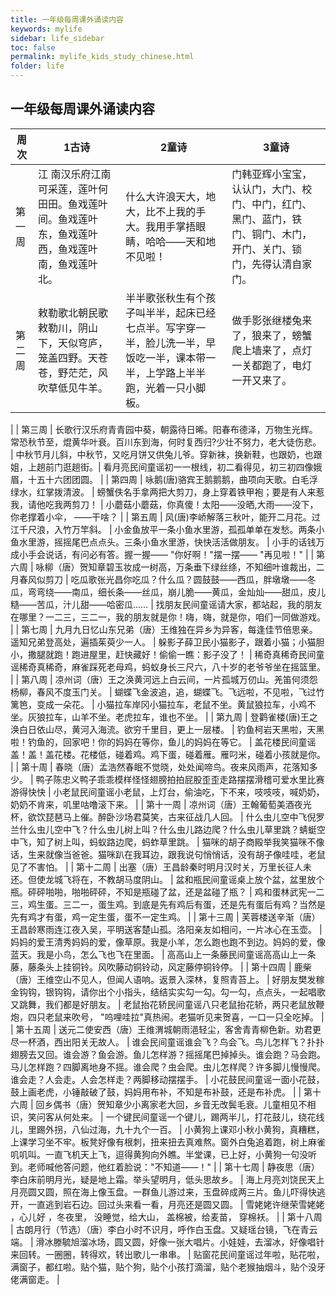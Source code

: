 ```yaml
---
title: 一年级每周课外诵读内容
keywords: mylife
sidebar: life_sidebar
toc: false
permalink: mylife_kids_study_chinese.html
folder: life
---
```


## 一年级每周课外诵读内容


| 周次 | 1古诗 | 2童诗 | 3童诗 |
| --- | --- | --- | --- |
| 第一周 | 江 南汉乐府江南可采莲，莲叶何田田。鱼戏莲叶间。鱼戏莲叶东，鱼戏莲叶西，鱼戏莲叶南，鱼戏莲叶北。 | 什么大许浪天大，地大，比不上我的手大。我用手掌捂眼睛，哈哈——天和地不见啦！ | 门韩亚辉小宝宝，认认门，大门、校门、中门，红门、黑门、蓝门，铁门、铜门、木门，开门、关门、锁门，先得认清自家门。 |
| 第二周 | 敕勒歌北朝民歌敕勒川，阴山下，天似穹庐，笼盖四野。天苍苍，野茫茫，风吹草低见牛羊。 | 半半歌张秋生有个孩子叫半半，起床已经七点半。写字穿一半，脸儿洗一半，早饭吃一半，课本带一半，上学路上半半跑，光着一只小脚板。 | 做手影张继楼兔来了，狼来了，螃蟹爬上墙来了，点灯一关都跑了，电灯一开又来了。
 |
| 第三周 | 长歌行汉乐府青青园中葵，朝露待日晞。阳春布德泽，万物生光辉。常恐秋节至，焜黄华叶衰。百川东到海，何时复西归?少壮不努力，老大徒伤悲。 | 中秋节月儿斜，中秋节，又吃月饼又供兔儿爷。穿新袜，换新鞋，也跟奶，也跟姐，上趟前门逛趟街。| 看月亮民间童谣初一一根线，初二看得见，初三初四像娥眉，十五十六团团圆。 |
| 第四周 | 咏鹅(唐)骆宾王鹅鹅鹅，曲项向天歌。白毛浮绿水，红掌拨清波。 | 螃蟹佚名手拿两把大剪刀，身上穿着铁甲袍；要是有人来惹我，请他吃我两剪刀！ | 小蘑菇小蘑菇，你真傻！太阳——没晒,大雨——没下，你老撑着小伞， ——干啥？ |
| 第五周 | 风(唐)李峤解落三秋叶，能开二月花。过江千尺浪，入竹万竿斜。 | 小金鱼放平一条小鱼水里游，孤孤单单在发愁。两条小鱼水里游，摇摇尾巴点点头。三条小鱼水里游，快快活活做朋友。 | 小手的话钱万成小手会说话，有问必有答。握一握—— "你好啊！"摆一摆—— "再见啦！" |
| 第六周 | 咏柳（唐）贺知章碧玉妆成一树高，万条垂下绿丝绦，不知细叶谁裁出，二月春风似剪刀 | 吃瓜歌张光昌你吃瓜？什么瓜？圆鼓鼓——西瓜，胖墩墩——冬瓜，弯弯绕——南瓜，细长条——丝瓜，崩儿脆——黄瓜，金灿灿——甜瓜，皮儿糙——苦瓜，汁儿甜——哈密瓜…… | 找朋友民间童谣请大家，都站起，我的朋友在哪里？一二三，三二一，我的朋友就是你！嗨，嗨，就是你，咱们一同做游戏。 |
| 第七周 | 九月九日忆山东兄弟（唐）王维独在异乡为异客，每逢佳节倍思亲。遥知兄弟登高处，遍插茱萸少一人。 | 躲影子薛卫民小猫影子，跟着小猫；小猫胆小，撒腿就跑！跑进屋里，赶快藏好！偷偷一瞧：影子没了！ | 稀奇真稀奇民间童谣稀奇真稀奇，麻雀踩死老母鸡，蚂蚁身长三尺六，八十岁的老爷爷坐在摇篮里。 |
| 第八周 | 凉州词（唐）王之涣黄河远上白云间，一片孤城万仞山。羌笛何须怨杨柳，春风不度玉门关。 | 蝴蝶飞金波追，追，蝴蝶飞。飞远啦，不见啦，飞过竹篱笆，变成一朵花。 | 小猫拉车岸冈小猫拉车，老鼠不坐。黄鼠狼拉车，小鸡不坐。灰狼拉车，山羊不坐。老虎拉车，谁也不坐。 |
| 第九周 | 登鹳雀楼(唐)王之涣白日依山尽，黄河入海流。欲穷千里目，更上一层楼。 | 钓鱼柯岩天黑啦，天黑啦！钓鱼的，回家吧！你的妈妈在等你，鱼儿的妈妈在等它。 | 盖花楼民间童谣盖！盖！盖花楼。花楼低，碰着鸡。鸡下蛋，碰着雁。雁叼米，碰着小孩就是你。 |
| 第十周 | 春晓（唐）孟浩然春眠不觉晓，处处闻啼鸟。夜来风雨声，花落知多少。 | 鸭子陈忠义鸭子乖乖模样怪怪翅膀拍拍屁股歪歪走路摆摆滑稽可爱水里比赛游得快快 | 小老鼠民间童谣小老鼠，上灯台，偷油吃，下不来，吱吱吱，喊奶奶，奶奶不肯来，叽里咕噜滚下来。 |
| 第十一周 | 凉州词（唐）王翰葡萄美酒夜光杯，欲饮琵琶马上催。醉卧沙场君莫笑，古来征战几人回。 | 什么虫儿空中飞倪罗兰什么虫儿空中飞？什么虫儿树上叫？什么虫儿路边爬？什么虫儿草里跳？蜻蜓空中飞，知了树上叫，蚂蚁路边爬，蚂蚱草里跳。 | 猫咪的胡子商殿举我笑猫咪不像话，生来就像当爸爸。猫咪趴在我耳边，跟我说句悄悄话，没有胡子像哇哇，老鼠见了不害怕。 |
| 第十二周 | 出塞（唐）王昌龄秦时明月汉时关，万里长征人未还。但使龙城飞将在，不教胡马度阴山。 | 盆和瓶民间童谣桌上放个盆，盆里放个瓶。砰砰啪啪，啪啪砰砰，不知是瓶碰了盆，还是盆碰了瓶？ | 鸡和蛋林武宪一二三，鸡生蛋。三二一，蛋生鸡。到底是先有鸡后有蛋，还是先有蛋后有鸡？当然是先有鸡才有蛋，鸡一定生蛋，蛋不一定生鸡。 |
| 第十三周 | 芙蓉楼送辛渐（唐）王昌龄寒雨连江夜入吴，平明送客楚山孤。洛阳亲友如相问，一片冰心在玉壶。 | 妈妈的爱王清秀妈妈的爱，像草原。我是小羊，怎么跑也跑不到边。妈妈的爱，像蓝天。我是小鸟，怎么飞也飞在里面。 | 高高山上一条藤民间童谣高高山上一条藤，藤条头上挂铜铃。风吹藤动铜铃动，风定藤停铜铃停。 |
| 第十四周 | 鹿柴（唐）王维空山不见人，但闻人语响。返景入深林，复照青苔上。 | 好朋友樊发稼金钩钩，银钩钩，请你出个小指头，结结实实勾一勾。勾一勾，点点头，一起唱歌又跳舞，我们都是好朋友。 | 老鼠抬花轿民间童谣八只老鼠抬花轿，两只老鼠放鞭炮，四只老鼠来吹号， "呜哩哇拉"真热闹。老猫听见来贺喜，一口一只全吃掉。 |
| 第十五周 | 送元二使安西（唐）王维渭城朝雨浥轻尘，客舍青青柳色新。劝君更尽一杯酒，西出阳关无故人。 | 谁会民间童谣谁会飞？鸟会飞。鸟儿怎样飞？扑扑翅膀去又回。谁会游？鱼会游。鱼儿怎样游？摇摇尾巴掉掉头。谁会跑？马会跑。马儿怎样跑？四脚离地身不摇。谁会爬？虫会爬。虫儿怎样爬？许多脚儿慢慢爬。谁会走？人会走。人会怎样走？两脚移动摆摆手。 | 小花鼓民间童谣一面小花鼓，鼓上画老虎，小锤敲破了鼓，妈妈用布补，不知是布补鼓，还是布补虎。 |
| 第十六周 | 回乡偶书（唐）贺知章少小离家老大回，乡音无改鬓毛衰。儿童相见不相识，笑问客从何处来。 | 一个键民间童谣一个键儿，踢两半儿，打花鼓儿，绕花线儿，里踢外拐，八仙过海，九十九个一百。 | 小黄狗上课邓小秋小黄狗，真糟糕，上课学习坐不牢。板凳好像有根刺，扭来扭去真难熬。窗外白兔追着跑，树上麻雀叽叽叫。一直飞机天上飞，逗得黄狗向外瞧。半堂课，已上好，小黄狗一句没听到。老师喊他答问题，他红着脸说："不知道——！" |
| 第十七周 | 静夜思（唐）李白床前明月光，疑是地上霜。举头望明月，低头思故乡。 | 海上月亮刘饶民天上月亮圆又圆，照在海上像玉盘。一群鱼儿游过来，玉盘碎成两三片。鱼儿吓得快逃开，一直逃到岩石边。回过头来看一看，月亮还是圆又圆。 | 雪姥姥许继荣雪姥姥 ，心儿好 ，冬夜里， 没睡觉，给大山， 盖棉被，给麦苗， 穿棉袄。 |
| 第十八周 | 古朗月行（节选）（唐）李白小时不识月，呼作白玉盘。又疑瑶台镜，飞在青云端。 | 滑冰滕毓旭溜冰场，圆又圆，好像一张大唱片。小娃娃，去溜冰，好像唱针来回转。一圈圈，转得欢，转出歌儿一串串。 | 贴窗花民间童谣过年啦，贴花啦，满窗子，都红啦。贴个猫，贴个狗，贴个小孩打滴溜，贴个老猴抽烟斗，贴个没牙佬满窗走。 |